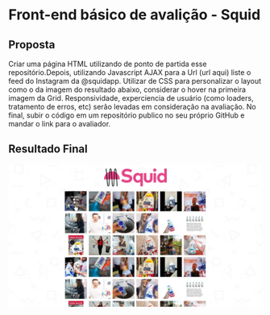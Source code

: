 # Front-end básico de avalição - Squid

## Proposta
Criar uma página HTML utilizando de ponto de partida esse repositório.Depois, utilizando Javascript AJAX para a Url (url aqui) liste o feed do Instagram da @squidapp. Utilizar de CSS para personalizar o layout como o da imagem do resultado abaixo, considerar o hover na primeira imagem da Grid.
Responsividade, experciencia de usuário (como loaders, tratamento de erros, etc) serão levadas em consideração na avaliação.
No final, subir o código em um repositório publico no seu próprio GitHub e mandar o link para o avaliador.

## Resultado Final

![Resultado](assets/result.jpeg "Resultado")